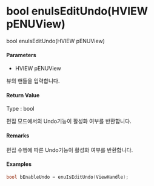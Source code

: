# bool enuIsEditUndo\(HVIEW pENUView\)

bool enuIsEditUndo\(HVIEW pENUView\)

#### Parameters

* HVIEW pENUView

뷰의 핸들을 입력합니다.

#### Return Value

Type : bool

편집 모드에서의 Undo기능이 활성화 여부를 반환합니다.

#### Remarks

편집 수행에 따른 Undo기능이 활성화 여부를 반환합니다.

#### Examples

```cpp
bool bEnableUndo = enuIsEditUndo(ViewHandle);
```



